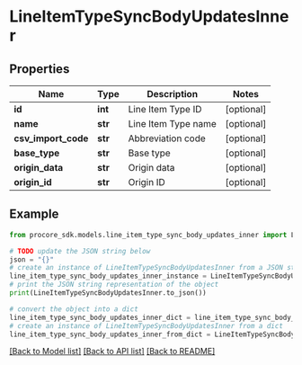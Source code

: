 # LineItemTypeSyncBodyUpdatesInner


## Properties

Name | Type | Description | Notes
------------ | ------------- | ------------- | -------------
**id** | **int** | Line Item Type ID | [optional] 
**name** | **str** | Line Item Type name | [optional] 
**csv_import_code** | **str** | Abbreviation code | [optional] 
**base_type** | **str** | Base type | [optional] 
**origin_data** | **str** | Origin data | [optional] 
**origin_id** | **str** | Origin ID | [optional] 

## Example

```python
from procore_sdk.models.line_item_type_sync_body_updates_inner import LineItemTypeSyncBodyUpdatesInner

# TODO update the JSON string below
json = "{}"
# create an instance of LineItemTypeSyncBodyUpdatesInner from a JSON string
line_item_type_sync_body_updates_inner_instance = LineItemTypeSyncBodyUpdatesInner.from_json(json)
# print the JSON string representation of the object
print(LineItemTypeSyncBodyUpdatesInner.to_json())

# convert the object into a dict
line_item_type_sync_body_updates_inner_dict = line_item_type_sync_body_updates_inner_instance.to_dict()
# create an instance of LineItemTypeSyncBodyUpdatesInner from a dict
line_item_type_sync_body_updates_inner_from_dict = LineItemTypeSyncBodyUpdatesInner.from_dict(line_item_type_sync_body_updates_inner_dict)
```
[[Back to Model list]](../README.md#documentation-for-models) [[Back to API list]](../README.md#documentation-for-api-endpoints) [[Back to README]](../README.md)


